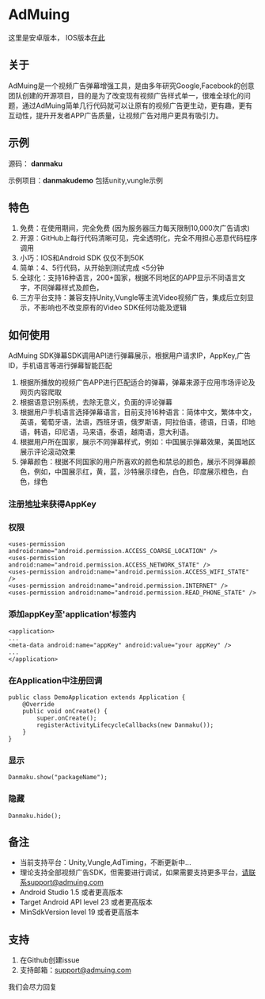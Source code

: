 # AdMuing

这里是安卓版本， IOS版本[在此](链接)

## 关于

AdMuing是一个视频广告弹幕增强工具，是由多年研究Google,Facebook的创意团队创建的开源项目，目的是为了改变现有视频广告样式单一，很难全球化的问题，通过AdMuing简单几行代码就可以让原有的视频广告更生动，更有趣，更有互动性，提升开发者APP广告质量，让视频广告对用户更具有吸引力。

## 示例

源码： **danmaku**

示例项目：**danmakudemo** 包括unity,vungle示例

## 特色

1. 免费：在使用期间，完全免费 (因为服务器压力每天限制10,000次广告请求)
2. 开源：GitHub上每行代码清晰可见，完全透明化，完全不用担心恶意代码程序调用
3. 小巧：IOS和Android SDK 仅仅不到50K
4. 简单：4、5行代码，从开始到测试完成 <5分钟
5. 全球化：支持16种语言，200+国家，根据不同地区的APP显示不同语言文字，不同弹幕样式及颜色，
6. 三方平台支持：兼容支持Unity,Vungle等主流Video视频广告，集成后立刻显示，不影响也不改变原有的Video SDK任何功能及逻辑

## 如何使用

AdMuing SDK弹幕SDK调用API进行弹幕展示，根据用户请求IP，AppKey,广告ID，手机语言等进行弹幕智能匹配

1. 根据所播放的视频广告APP进行匹配适合的弹幕，弹幕来源于应用市场评论及网页内容爬取
2. 根据语意识别系统，去除无意义，负面的评论弹幕
3. 根据用户手机语言选择弹幕语言，目前支持16种语言：简体中文，繁体中文，英语，葡萄牙语，法语，西班牙语，俄罗斯语，阿拉伯语，德语，日语，印地语，韩语，印尼语，马来语，泰语，越南语，意大利语。
4. 根据用户所在国家，展示不同弹幕样式，例如：中国展示弹幕效果，美国地区展示评论滚动效果
5. 弹幕颜色：根据不同国家的用户所喜欢的颜色和禁忌的颜色，展示不同弹幕颜色，例如，中国展示红，黄，蓝，沙特展示绿色，白色，印度展示橙色，白色，绿色

### 注册[地址](http://register.admuing.com/)来获得AppKey


### 权限

    <uses-permission android:name="android.permission.ACCESS_COARSE_LOCATION" />
    <uses-permission android:name="android.permission.ACCESS_NETWORK_STATE" />
    <uses-permission android:name="android.permission.ACCESS_WIFI_STATE" />
    <uses-permission android:name="android.permission.INTERNET" />
    <uses-permission android:name="android.permission.READ_PHONE_STATE" />
    
### 添加appKey至'application'标签内
 
    <application>
    ...
    <meta-data android:name="appKey" android:value="your appKey" />
    ...
    </application>

### 在Application中注册回调

    public class DemoApplication extends Application {
        @Override
        public void onCreate() {
            super.onCreate();
            registerActivityLifecycleCallbacks(new Danmaku());
        }
    }

### 显示

    Danmaku.show("packageName");
    
### 隐藏

    Danmaku.hide();

## 备注

- 当前支持平台：Unity,Vungle,AdTiming，不断更新中...
- 理论支持全部视频广告SDK，但需要进行调试，如果需要支持更多平台，请联系support@admuing.com
-   Android Studio 1.5 或者更高版本
- 	Target Android API level 23 或者更高版本
- 	MinSdkVersion level 19 或者更高版本

## 支持

1. 在Github创建issue
2. 支持邮箱：support@admuing.com

我们会尽力回复
